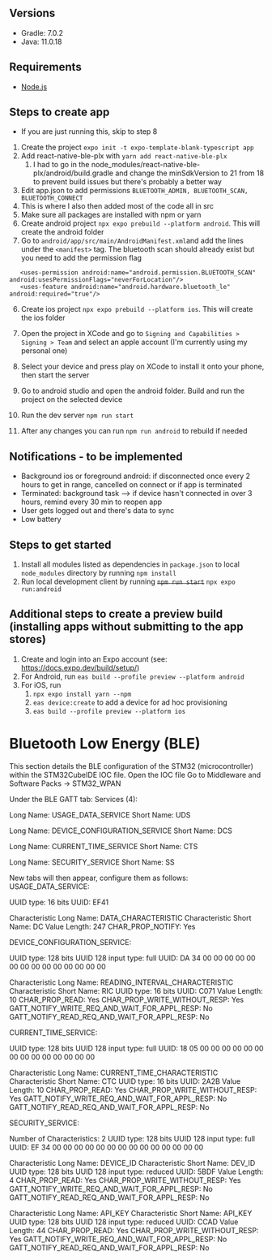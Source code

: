 ## Versions

- Gradle: 7.0.2
- Java: 11.0.18

## Requirements

- [Node.js](https://nodejs.org)

## Steps to create app

- If you are just running this, skip to step 8

1. Create the project `expo init -t expo-template-blank-typescript app`
2. Add react-native-ble-plx with `yarn add react-native-ble-plx`
   1. I had to go in the node_modules/react-native-ble-plx/android/build.gradle and change the minSdkVersion to 21 from 18 to prevent build issues but there's probably a better way
3. Edit app.json to add permissions `BLUETOOTH_ADMIN, BLUETOOTH_SCAN, BLUETOOTH_CONNECT`
4. This is where I also then added most of the code all in src
5. Make sure all packages are installed with npm or yarn
6. Create android project `npx expo prebuild --platform android`. This will create the android folder
7. Go to `android/app/src/main/AndroidManifest.xml`and add the lines under the `<manifest>` tag. The bluetooth scan should already exist but you need to add the permission flag

```
   <uses-permission android:name="android.permission.BLUETOOTH_SCAN" android:usesPermissionFlags="neverForLocation"/>
   <uses-feature android:name="android.hardware.bluetooth_le" android:required="true"/>
```

6. Create ios project `npx expo prebuild --platform ios`. This will create the ios folder
7. Open the project in XCode and go to `Signing and Capabilities > Signing > Team` and select an apple account (I'm currently using my personal one)
8. Select your device and press play on XCode to install it onto your phone, then start the server

1. Go to android studio and open the android folder. Build and run the project on the selected device
1. Run the dev server `npm run start`
1. After any changes you can run `npm run android` to rebuild if needed


## Notifications - to be implemented
* Background ios or foreground android: if disconnected once every 2 hours to get in range, cancelled on connect or if app is terminated
* Terminated: background task --> if device hasn't connected in over 3 hours, remind every 30 min to reopen app
* User gets logged out and there's data to sync
* Low battery

## Steps to get started

1. Install all modules listed as dependencies in `package.json` to local `node_modules` directory by running `npm install`
1. Run local development client by running ~~`npm run start`~~ `npx expo run:android`

## Additional steps to create a preview build (installing apps without submitting to the app stores)

1. Create and login into an Expo account (see: https://docs.expo.dev/build/setup/)
1. For Android, run `eas build --profile preview --platform android`
1. For iOS, run
    1. `npx expo install yarn --npm`
    1. `eas device:create` to add a device for ad hoc provisioning
    1. `eas build --profile preview --platform ios`

# Bluetooth Low Energy (BLE)
This section details the BLE configuration of the STM32 (microcontroller) within the STM32CubeIDE IOC file.
Open the IOC file
Go to Middleware and Software Packs -> STM32_WPAN

Under the BLE GATT tab:
Services (4):

Long Name: USAGE_DATA_SERVICE
Short Name: UDS

Long Name: DEVICE_CONFIGURATION_SERVICE
Short Name: DCS

Long Name: CURRENT_TIME_SERVICE
Short Name: CTS

Long Name: SECURITY_SERVICE
Short Name: SS

New tabs will then appear, configure them as follows:
USAGE_DATA_SERVICE:

UUID type: 16 bits
UUID: EF41

Characteristic Long Name: DATA_CHARACTERISTIC
Characteristic Short Name: DC
Value Length: 247
CHAR_PROP_NOTIFY: Yes

DEVICE_CONFIGURATION_SERVICE:

UUID type: 128 bits
UUID 128 input type: full
UUID: DA 34 00 00 00 00 00 00 00 00 00 00 00 00 00 00

Characteristic Long Name: READING_INTERVAL_CHARACTERISTIC
Characteristic Short Name: RIC
UUID type: 16 bits
UUID: C071
Value Length: 10
CHAR_PROP_READ: Yes
CHAR_PROP_WRITE_WITHOUT_RESP: Yes
GATT_NOTIFY_WRITE_REQ_AND_WAIT_FOR_APPL_RESP: No
GATT_NOTIFY_READ_REQ_AND_WAIT_FOR_APPL_RESP: No

CURRENT_TIME_SERVICE:

UUID type: 128 bits
UUID 128 input type: full
UUID: 18 05 00 00 00 00 00 00 00 00 00 00 00 00 00 00

Characteristic Long Name: CURRENT_TIME_CHARACTERISTIC
Characteristic Short Name: CTC
UUID type: 16 bits
UUID: 2A2B
Value Length: 10
CHAR_PROP_READ: Yes
CHAR_PROP_WRITE_WITHOUT_RESP: Yes
GATT_NOTIFY_WRITE_REQ_AND_WAIT_FOR_APPL_RESP: No
GATT_NOTIFY_READ_REQ_AND_WAIT_FOR_APPL_RESP: No

SECURITY_SERVICE:

Number of Characteristics: 2
UUID type: 128 bits
UUID 128 input type: full
UUID: EF 34 00 00 00 00 00 00 00 00 00 00 00 00 00 00

Characteristic Long Name: DEVICE_ID
Characteristic Short Name: DEV_ID
UUID type: 128 bits
UUID 128 input type: reduced
UUID: 5BDF
Value Length: 4
CHAR_PROP_READ: Yes
CHAR_PROP_WRITE_WITHOUT_RESP: Yes
GATT_NOTIFY_WRITE_REQ_AND_WAIT_FOR_APPL_RESP: No
GATT_NOTIFY_READ_REQ_AND_WAIT_FOR_APPL_RESP: No

Characteristic Long Name: API_KEY
Characteristic Short Name: API_KEY
UUID type: 128 bits
UUID 128 input type: reduced
UUID: CCAD
Value Length: 44
CHAR_PROP_READ: Yes
CHAR_PROP_WRITE_WITHOUT_RESP: Yes
GATT_NOTIFY_WRITE_REQ_AND_WAIT_FOR_APPL_RESP: No
GATT_NOTIFY_READ_REQ_AND_WAIT_FOR_APPL_RESP: No
